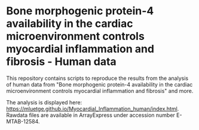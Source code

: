 # Bone morphogenic protein-4 availability in the cardiac microenvironment controls myocardial inflammation and fibrosis - Human data

This repository contains scripts to reproduce the results from the analysis of human data from "Bone morphogenic protein-4 availability in the cardiac microenvironment controls myocardial inflammation and fibrosis" and more.

The analysis is displayed here: https://mluetge.github.io/Myocardial_Inflammation_human/index.html.
Rawdata files are available in ArrayExpress under accession number E-MTAB-12584.
